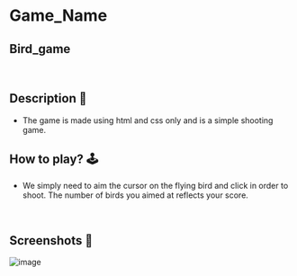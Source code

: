 # **Game_Name** 
Bird_game
---
<br>

## **Description 📃**
<!-- add your game description here  -->
- The game is made using html and css only and is a simple shooting game.

## **How to play? 🕹️**
<!-- add the steps how to play games -->
- We simply need to aim the cursor on the flying bird and click in order to shoot.
  The number of birds you aimed at reflects your score.
<br>

## **Screenshots 📸**

<!-- add your screenshots like this -->

![image](https://github.com/Bindusree1515/GameZone/assets/91887086/3c2ab8b5-5701-413a-9bf4-a0d4050a6e8c)



